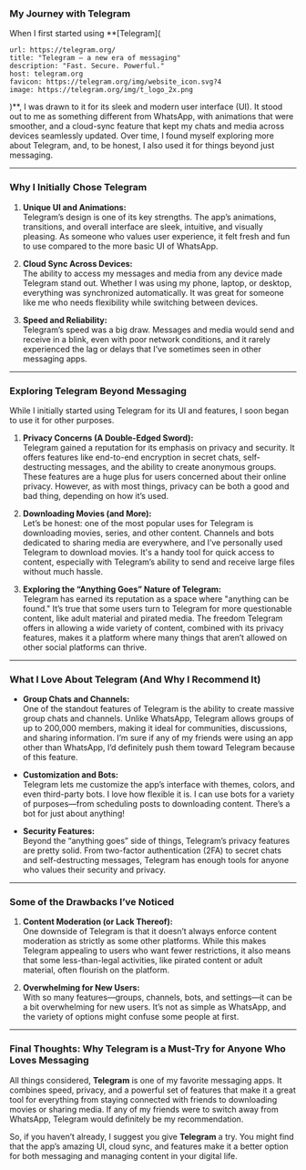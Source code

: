 ###  **My Journey with Telegram**

When I first started using **[Telegram](
```cardlink
url: https://telegram.org/
title: "Telegram – a new era of messaging"
description: "Fast. Secure. Powerful."
host: telegram.org
favicon: https://telegram.org/img/website_icon.svg?4
image: https://telegram.org/img/t_logo_2x.png
```
)**, I was drawn to it for its sleek and modern user interface (UI). It stood out to me as something different from WhatsApp, with animations that were smoother, and a cloud-sync feature that kept my chats and media across devices seamlessly updated. Over time, I found myself exploring more about Telegram, and, to be honest, I also used it for things beyond just messaging.

---

### **Why I Initially Chose Telegram**

1. **Unique UI and Animations:**  
    Telegram’s design is one of its key strengths. The app’s animations, transitions, and overall interface are sleek, intuitive, and visually pleasing. As someone who values user experience, it felt fresh and fun to use compared to the more basic UI of WhatsApp.
    
2. **Cloud Sync Across Devices:**  
    The ability to access my messages and media from any device made Telegram stand out. Whether I was using my phone, laptop, or desktop, everything was synchronized automatically. It was great for someone like me who needs flexibility while switching between devices.
    
3. **Speed and Reliability:**  
    Telegram’s speed was a big draw. Messages and media would send and receive in a blink, even with poor network conditions, and it rarely experienced the lag or delays that I’ve sometimes seen in other messaging apps.
    

---

### **Exploring Telegram Beyond Messaging**

While I initially started using Telegram for its UI and features, I soon began to use it for other purposes.

1. **Privacy Concerns (A Double-Edged Sword):**  
    Telegram gained a reputation for its emphasis on privacy and security. It offers features like end-to-end encryption in secret chats, self-destructing messages, and the ability to create anonymous groups. These features are a huge plus for users concerned about their online privacy. However, as with most things, privacy can be both a good and bad thing, depending on how it’s used.
    
2. **Downloading Movies (and More):**  
    Let’s be honest: one of the most popular uses for Telegram is downloading movies, series, and other content. Channels and bots dedicated to sharing media are everywhere, and I’ve personally used Telegram to download movies. It's a handy tool for quick access to content, especially with Telegram’s ability to send and receive large files without much hassle.
    
3. **Exploring the “Anything Goes” Nature of Telegram:**  
    Telegram has earned its reputation as a space where "anything can be found." It’s true that some users turn to Telegram for more questionable content, like adult material and pirated media. The freedom Telegram offers in allowing a wide variety of content, combined with its privacy features, makes it a platform where many things that aren’t allowed on other social platforms can thrive.
    

---

### **What I Love About Telegram (And Why I Recommend It)**

- **Group Chats and Channels:**  
    One of the standout features of Telegram is the ability to create massive group chats and channels. Unlike WhatsApp, Telegram allows groups of up to 200,000 members, making it ideal for communities, discussions, and sharing information. I’m sure if any of my friends were using an app other than WhatsApp, I’d definitely push them toward Telegram because of this feature.
    
- **Customization and Bots:**  
    Telegram lets me customize the app’s interface with themes, colors, and even third-party bots. I love how flexible it is. I can use bots for a variety of purposes—from scheduling posts to downloading content. There’s a bot for just about anything!
    
- **Security Features:**  
    Beyond the “anything goes” side of things, Telegram’s privacy features are pretty solid. From two-factor authentication (2FA) to secret chats and self-destructing messages, Telegram has enough tools for anyone who values their security and privacy.
    

---

### **Some of the Drawbacks I’ve Noticed**

1. **Content Moderation (or Lack Thereof):**  
    One downside of Telegram is that it doesn’t always enforce content moderation as strictly as some other platforms. While this makes Telegram appealing to users who want fewer restrictions, it also means that some less-than-legal activities, like pirated content or adult material, often flourish on the platform.
    
2. **Overwhelming for New Users:**  
    With so many features—groups, channels, bots, and settings—it can be a bit overwhelming for new users. It’s not as simple as WhatsApp, and the variety of options might confuse some people at first.
    

---

### **Final Thoughts: Why Telegram is a Must-Try for Anyone Who Loves Messaging**

All things considered, **Telegram** is one of my favorite messaging apps. It combines speed, privacy, and a powerful set of features that make it a great tool for everything from staying connected with friends to downloading movies or sharing media. If any of my friends were to switch away from WhatsApp, Telegram would definitely be my recommendation.

So, if you haven’t already, I suggest you give **Telegram** a try. You might find that the app’s amazing UI, cloud sync, and features make it a better option for both messaging and managing content in your digital life.

